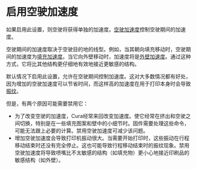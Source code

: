 启用空驶加速度
====
如果启用此设置，则空驶将获得单独的加速度。[空驶加速度](acceleration_travel.md)控制空驶期间的加速度。

空驶期间的加速度取决于空驶目的地的线型。例如，当其朝向填充移动时，空驶期间的加速度为[填充加速度](acceleration_infill.md)。当它向外壁移动时，加速度将是[外壁加速度](acceleration_wall_0.md)。通过这种方式，它将比其他结构更仔细地有效地接近更敏感的结构。

默认情况下启用此设置，允许在空驶期间控制加速度。这对大多数情况都有好处，因为增加的空驶加速度可以节省时间，而这样高的加速度在用于打印本身时会导致[振纹](../troubleshooting/ringing.md)。

但是，有两个原因可能需要禁用它：

* 为了改变空驶的加速度，Cura经常来回改变加速度。使它经常在挤出和空驶之间切换，特别是在一些填充图案和壁中的小细节时。固件需要处理这些命令，可能无法跟上必要的计算。禁用空驶加速度可减少该问题。
* 增加空驶加速度会导致打印机振动很大。当需要开始打印时，这些振动在行程移动结束时还没有完全停止。这也可能导致行程移动结束时的振纹现象。禁用空驶加速度将导致喷嘴比不太敏感的结构（如填充物）更小心地接近印刷品的敏感结构（如外壁）。
